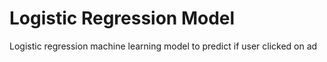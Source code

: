 # Logistic Regression Model
Logistic regression machine learning model to predict if user clicked on ad 

